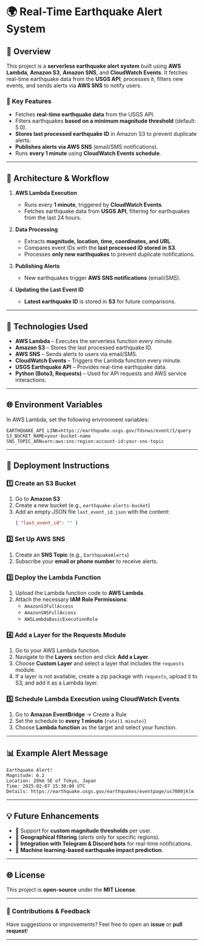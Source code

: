 # 🌍 Real-Time Earthquake Alert System

## 📌 Overview
This project is a **serverless earthquake alert system** built using **AWS Lambda**, **Amazon S3**, **Amazon SNS**, and **CloudWatch Events**. It fetches real-time earthquake data from the **USGS API**, processes it, filters new events, and sends alerts via **AWS SNS** to notify users.

### 🔹 Key Features
- Fetches **real-time earthquake data** from the USGS API.
- Filters earthquakes **based on a minimum magnitude threshold** (default: 5.0).
- **Stores last processed earthquake ID** in Amazon S3 to prevent duplicate alerts.
- **Publishes alerts via AWS SNS** (email/SMS notifications).
- Runs **every 1 minute** using **CloudWatch Events schedule**.

---

## 🏢 Architecture & Workflow

1. **AWS Lambda Execution**
   - Runs every **1 minute**, triggered by **CloudWatch Events**.
   - Fetches earthquake data from **USGS API**, filtering for earthquakes from the last 24 hours.

2. **Data Processing**
   - Extracts **magnitude, location, time, coordinates, and URL**.
   - Compares event IDs with the **last processed ID stored in S3**.
   - Processes **only new earthquakes** to prevent duplicate notifications.

3. **Publishing Alerts**
   - New earthquakes trigger **AWS SNS notifications** (email/SMS).

4. **Updating the Last Event ID**
   - **Latest earthquake ID** is stored in **S3** for future comparisons.

---

## 💪 Technologies Used

- **AWS Lambda** – Executes the serverless function every minute.
- **Amazon S3** – Stores the last processed earthquake ID.
- **AWS SNS** – Sends alerts to users via email/SMS.
- **CloudWatch Events** – Triggers the Lambda function every minute.
- **USGS Earthquake API** – Provides real-time earthquake data.
- **Python (Boto3, Requests)** – Used for API requests and AWS service interactions.

---

## 🌐 Environment Variables
In AWS Lambda, set the following environment variables:

```plaintext
EARTHQUAKE_API_LINK=https://earthquake.usgs.gov/fdsnws/event/1/query
S3_BUCKET_NAME=your-bucket-name
SNS_TOPIC_ARN=arn:aws:sns:region:account-id:your-sns-topic
```

---

## 🔄 Deployment Instructions

### 1️⃣ Create an S3 Bucket
1. Go to **Amazon S3**
2. Create a new bucket (e.g., `earthquake-alerts-bucket`)
3. Add an empty JSON file `last_event_id.json` with the content:
   ```json
   { "last_event_id": "" }
   ```

### 2️⃣ Set Up AWS SNS
1. Create an **SNS Topic** (e.g., `EarthquakeAlerts`)
2. Subscribe your **email or phone number** to receive alerts.

### 3️⃣ Deploy the Lambda Function
1. Upload the Lambda function code to **AWS Lambda**.
2. Attach the necessary **IAM Role Permissions**:
   - `AmazonS3FullAccess`
   - `AmazonSNSFullAccess`
   - `AWSLambdaBasicExecutionRole`

### 4️⃣ Add a Layer for the Requests Module
1. Go to your AWS Lambda function.
2. Navigate to the **Layers** section and click **Add a Layer**.
3. Choose **Custom Layer** and select a layer that includes the `requests` module.
4. If a layer is not available, create a zip package with `requests`, upload it to S3, and add it as a Lambda layer.

### 5️⃣ Schedule Lambda Execution using CloudWatch Events
1. Go to **Amazon EventBridge** → Create a Rule
2. Set the schedule to **every 1 minute** (`rate(1 minute)`)
3. Choose **Lambda function** as the target and select your function.

---

## 📊 Example Alert Message

```
Earthquake Alert!
Magnitude: 6.2
Location: 20km SE of Tokyo, Japan
Time: 2025-02-07 15:30:00 UTC
Details: https://earthquake.usgs.gov/earthquakes/eventpage/us7000jklm
```

---

## 💡 Future Enhancements

- 🔹 Support for **custom magnitude thresholds** per user.
- 🔹 **Geographical filtering** (alerts only for specific regions).
- 🔹 **Integration with Telegram & Discord bots** for real-time notifications.
- 🔹 **Machine learning-based earthquake impact prediction**.

---

## 🌐 License
This project is **open-source** under the **MIT License**.

---

### 🚀 Contributions & Feedback
Have suggestions or improvements? Feel free to open an **issue** or **pull request**! 

---
